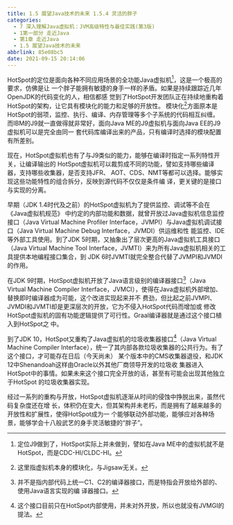 ```yaml
---
title: 1.5 展望Java技术的未来 1.5.4 灵活的胖子
categories: 
  - 7 深入理解Java虛拟机：JVM高级特性与最佳实践(第3版)
  - 1第一部分 走近Java
  - 第1章 走近Java
  - 1.5 展望Java技术的未来
abbrlink: 85e08bc5
date: 2021-09-15 20:14:06
---
```

HotSpot的定位是面向各种不同应用场景的全功能Java虚拟机[^1]，这是一个极高的要求，仿佛是让 一个胖子能拥有敏捷的身手一样的矛盾。如果是持续跟踪近几年OpenJDK的代码变化的人，相信都感 觉到了HotSpot开发团队正在持续地重构着HotSpot的架构，让它具有模块化的能力和足够的开放性。 模块化[^2]方面原本是HotSpot的弱项，监控、执行、编译、内存管理等多个子系统的代码相互纠缠。 而IBM的J9就一直做得就非常好，面向Java ME的J9虚拟机与面向Java EE的J9虚拟机可以是完全由同一 套代码库编译出来的产品，只有编译时选择的模块配置有所差别。

现在，HotSpot虚拟机也有了与J9类似的能力，能够在编译时指定一系列特性开关，让编译输出的 HotSpot虚拟机可以裁剪成不同的功能，譬如支持哪些编译器，支持哪些收集器，是否支持JFR、 AOT、CDS、NMT等都可以选择。能够实现这些功能特性的组合拆分，反映到源代码不仅仅是条件编 译，更关键的是接口与实现的分离。

早期（JDK 1.4时代及之前）的HotSpot虚拟机为了提供监控、调试等不会在《Java虚拟机规范》 中约定的内部功能和数据，就曾开放过Java虚拟机信息监控接口（Java Virtual Machine Profiler Interface，JVMPI）与Java虚拟机调试接口（Java Virtual Machine Debug Interface，JVMDI）供运维和性 能监控、IDE等外部工具使用。到了JDK 5时期，又抽象出了层次更高的Java虚拟机工具接口（Java Virtual Machine Tool Interface，JVMTI）来为所有Java虚拟机相关的工具提供本地编程接口集合，到 JDK 6时JVMTI就完全整合代替了JVMPI和JVMDI的作用。

在JDK 9时期，HotSpot虚拟机开放了Java语言级别的编译器接口[^3]（Java Virtual Machine Compiler Interface，JVMCI），使得在Java虚拟机外部增加、替换即时编译器成为可能，这个改进实现起来并不 费劲，但比起之前JVMPI、JVMDI和JVMTI却是更深层次的开放，它为不侵入HotSpot代码而增加或 修改HotSpot虚拟机的固有功能逻辑提供了可行性。Graal编译器就是通过这个接口植入到HotSpot之 中。

到了JDK 10，HotSpot又重构了Java虚拟机的垃圾收集器接口[^4]（Java Virtual Machine Compiler Interface），统一了其内部各款垃圾收集器的公共行为。有了这个接口，才可能存在日后（今天尚未） 某个版本中的CMS收集器退役，和JDK 12中Shenandoah这样由Oracle以外其他厂商领导开发的垃圾收 集器进入HotSpot中的事情。如果未来这个接口完全开放的话，甚至有可能会出现其他独立于HotSpot 的垃圾收集器实现。

经过一系列的重构与开放，HotSpot虚拟机逐渐从时间的侵蚀中挣脱出来，虽然代码复杂度还在增 长，体积仍在变大，但其架构并未老朽，而是拥有了越来越多的开放性和扩展性，使得HotSpot成为一 个能够联动外部功能，能够应对各种场景，能够学会十八般武艺的身手灵活敏捷的“胖子”。


[^1]: 定位J9做到了，HotSpot实际上并未做到，譬如在Java ME中的虚拟机就不是HotSpot，而是CDC-HI/CLDC-HI。 
[^2]: 这里指虚拟机本身的模块化，与Jigsaw无关。 
[^3]: 并不是指内部代码上统一C1、C2的编译器接口，而是特指会开放给外部的、使用Java语言实现的编 译器接口。 
[^4]: 这个接口目前只在HotSpot内部使用，并未对外开放，所以也就没有JVMGI的提法。

